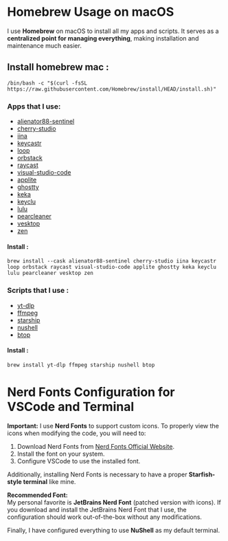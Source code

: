 # Homebrew Usage on macOS

I use **Homebrew** on macOS to install all my apps and scripts. It serves as a **centralized point for managing everything**, making installation and maintenance much easier.

## Install homebrew mac :
```
/bin/bash -c "$(curl -fsSL https://raw.githubusercontent.com/Homebrew/install/HEAD/install.sh)"
```

### Apps that I use:
* [alienator88-sentinel](https://github.com/alienator88/Sentinel)
* [cherry-studio](https://github.com/CherryHQ/cherry-studio)
* [iina](https://github.com/iina/iina)
* [keycastr](https://github.com/keycastr/keycastr)
* [loop](https://github.com/MrKai77/Loop)
* [orbstack](https://github.com/orbstack/orbstack)
* [raycast](https://www.raycast.com/)
* [visual-studio-code](https://code.visualstudio.com/)
* [applite](https://github.com/milanvarady/Applite)
* [ghostty](https://github.com/ghostty-org/ghostty)
* [keka](github.com/aonez/Keka)
* [keyclu](https://github.com/Anze/KeyCluCask/)
* [lulu](https://github.com/objective-see/LuLu)
* [pearcleaner](https://github.com/alienator88/Pearcleaner)
* [vesktop](https://github.com/Vencord/Vesktop)
* [zen](https://github.com/zen-browser/desktop)

#### Install :

```
brew install --cask alienator88-sentinel cherry-studio iina keycastr loop orbstack raycast visual-studio-code applite ghostty keka keyclu lulu pearcleaner vesktop zen
```

### Scripts that I use :
* [yt-dlp](https://github.com/yt-dlp/yt-dlp)
* [ffmpeg](https://ffmpeg.org/)
* [starship](https://starship.rs/)
* [nushell](https://www.nushell.sh/)
* [btop](https://github.com/aristocratos/btop)

#### Install :

```
brew install yt-dlp ffmpeg starship nushell btop
```

# Nerd Fonts Configuration for VSCode and Terminal

**Important:** I use **Nerd Fonts** to support custom icons. To properly view the icons when modifying the code, you will need to:

1. Download Nerd Fonts from [Nerd Fonts Official Website](https://www.nerdfonts.com/#home).  
2. Install the font on your system.  
3. Configure VSCode to use the installed font.  

Additionally, installing Nerd Fonts is necessary to have a proper **Starfish-style terminal** like mine.  

**Recommended Font:**  
My personal favorite is **JetBrains Nerd Font** (patched version with icons). If you download and install the JetBrains Nerd Font that I use, the configuration should work out-of-the-box without any modifications.  

Finally, I have configured everything to use **NuShell** as my default terminal.
